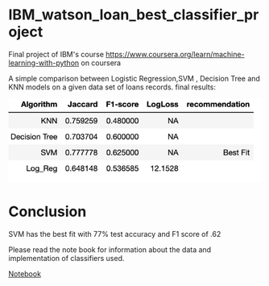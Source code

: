 # IBM_watson_loan_best_classifier_project

Final project of IBM's course https://www.coursera.org/learn/machine-learning-with-python on coursera

A simple comparison between Logistic Regression,SVM , Decision Tree and KNN models on a given data set of loans records. final results:

<img src="./final_output.png" alt="Final Output"/>

# Conclusion
SVM has the best fit with 77% test accuracy and F1 score of .62

Please read the note book for information about the data and implementation of classifiers used.

[Notebook](https://github.com/utkarshut/ML-Projects/blob/master/ibm_watson_loan_best_classification/Loan_Case_Best_Classifier.ipynb)
